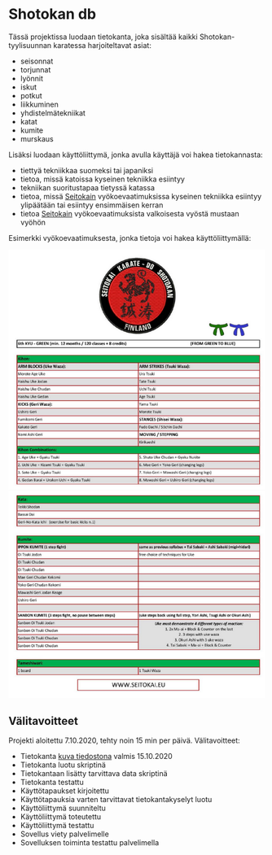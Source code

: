 # Shotokan db

Tässä projektissa luodaan tietokanta, joka sisältää kaikki Shotokan-tyylisuunnan karatessa harjoiteltavat asiat:

- seisonnat
- torjunnat
- lyönnit
- iskut
- potkut
- liikkuminen
- yhdistelmätekniikat
- katat
- kumite
- murskaus

Lisäksi luodaan käyttöliittymä, jonka avulla käyttäjä voi hakea tietokannasta:

- tiettyä tekniikkaa suomeksi tai japaniksi
- tietoa, missä katoissa kyseinen tekniikka esiintyy
- tekniikan suoritustapaa tietyssä katassa
- tietoa, missä [Seitokain](http://seitokai.eu/) vyökoevaatimuksissa kyseinen tekniikka esiintyy ylipäätään tai esiintyy ensimmäisen kerran
- tietoa [Seitokain](http://seitokai.eu/) vyökoevaatimuksista valkoisesta vyöstä mustaan vyöhön

Esimerkki vyökoevaatimuksesta, jonka tietoja voi hakea käyttöliittymällä:

![Vyökoevaatimus](kuvat/esim1.PNG "Vyökoevaatimus")
![Vyökoevaatimus](kuvat/esim2.PNG "Vyökoevaatimus")

## Välitavoitteet

Projekti aloitettu 7.10.2020, tehty noin 15 min per päivä. Välitavoitteet:

- Tietokanta [kuva tiedostona](kuvat/) valmis 15.10.2020
- Tietokanta luotu skriptinä
- Tietokantaan lisätty tarvittava data skriptinä
- Tietokanta testattu
- Käyttötapaukset kirjoitettu
- Käyttötapauksia varten tarvittavat tietokantakyselyt luotu
- Käyttöliittymä suunniteltu
- Käyttöliittymä toteutettu
- Käyttöliittymä testattu
- Sovellus viety palvelimelle
- Sovelluksen toiminta testattu palvelimella
